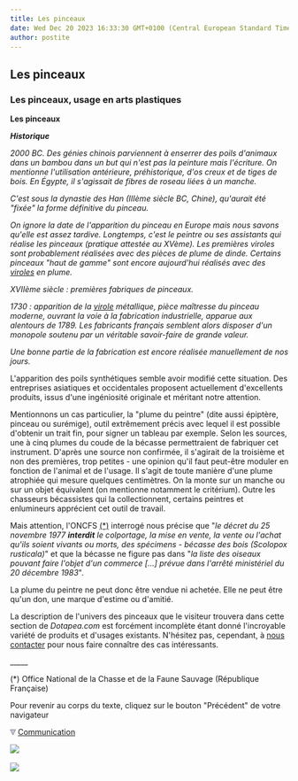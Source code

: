 ```yaml
---
title: Les pinceaux
date: Wed Dec 20 2023 16:33:30 GMT+0100 (Central European Standard Time)
author: postite
---
```


## Les pinceaux
### Les pinceaux, usage en arts plastiques
 **Les pinceaux**  

**_Historique_**

_2000 BC. Des génies chinois parviennent à enserrer des poils d'animaux dans un bambou dans un but qui n'est pas la peinture mais l'écriture. On mentionne l'utilisation antérieure, préhistorique, d'os creux et de tiges de bois. En Égypte, il s'agissait de fibres de roseau liées à un manche._

_C'est sous la dynastie des Han (IIIème siècle BC, Chine), qu'aurait été "fixée" la forme définitive du pinceau._

_On ignore la date de l'apparition du pinceau en Europe mais nous savons qu'elle est assez tardive. Longtemps, c'est le peintre ou ses assistants qui réalise les pinceaux (pratique attestée au XVème). Les premières viroles sont probablement réalisées avec des pièces de plume de dinde. Certains pinceaux "haut de gamme" sont encore aujourd'hui réalisés avec des [viroles](virole.html) en plume._

_XVIIème siècle : premières fabriques de pinceaux._

_1730 : apparition de la [virole](virole.html) métallique, pièce maîtresse du pinceau moderne, ouvrant la voie à la fabrication industrielle, apparue aux alentours de 1789. Les fabricants français semblent alors disposer d'un monopole soutenu par un véritable savoir-faire de grande valeur._

_Une bonne partie de la fabrication est encore réalisée manuellement de nos jours._

L'apparition des poils synthétiques semble avoir modifié cette situation. Des entreprises asiatiques et occidentales proposent actuellement d'excellents produits, issus d'une ingéniosité originale et méritant notre attention.

Mentionnons un cas particulier, la "plume du peintre" (dite aussi épiptère, pinceau ou surémige), outil extrêmement précis avec lequel il est possible d'obtenir un trait fin, pour signer un tableau par exemple. Selon les sources, une à cinq plumes du coude de la bécasse permettraient de fabriquer cet instrument. D'après une source non confirmée, il s'agirait de la troisième et non des premières, trop petites - une opinion qu'il faut peut-être moduler en fonction de l'animal et de l'usage. Il s'agit de toute manière d'une plume atrophiée qui mesure quelques centimètres. On la monte sur un manche ou sur un objet équivalent (on mentionne notamment le critérium). Outre les chasseurs bécassistes qui la collectionnent, certains peintres et enlumineurs apprécient cet outil de travail.

Mais attention, l'ONCFS [(\*)](pinceaux.html#noteoncfs) interrogé nous précise que "_le décret du 25 novembre 1977 **interdit** le colportage, la mise en vente, la vente ou l'achat qu'ils soient vivants ou morts, des spécimens - bécasse des bois (Scolopox rusticala)_" et que la bécasse ne figure pas dans "_la liste des oiseaux pouvant faire l'objet d'un commerce \[...\] prévue dans l'arrêté ministériel du 20 décembre 1983_".

La plume du peintre ne peut donc être vendue ni achetée. Elle ne peut être qu'un don, une marque d'estime ou d'amitié.

La description de l'univers des pinceaux que le visiteur trouvera dans cette section de _Dotapea.com_ est forcément incomplète étant donné l'incroyable variété de produits et d'usages existants. N'hésitez pas, cependant, à [nous contacter](ecrire.html) pour nous faire connaître des cas intéressants.

\_\_\_\_\_

(\*) Office National de la Chasse et de la Faune Sauvage (République Française)

Pour revenir au corps du texte, cliquez sur le bouton "Précédent" de votre navigateur



![](images/flechebas.gif) [Communication](http://www.artrealite.com/annonceurs.htm) 

[![](https://cbonvin.fr/sites/regie.artrealite.com/visuels/campagne1.png)](index-2.html#20131014)

![](https://cbonvin.fr/sites/regie.artrealite.com/visuels/campagne2.png)